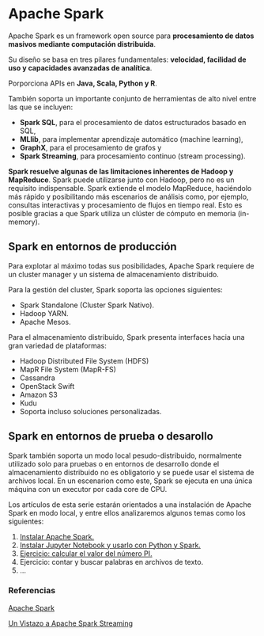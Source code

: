 # Apache Spark

Apache Spark es un framework open source para **procesamiento de datos masivos mediante computación distribuida**.

Su diseño se basa en tres pilares fundamentales: **velocidad, facilidad de uso y capacidades avanzadas de analítica**.

Porporciona APIs en **Java, Scala, Python y R**.

También soporta un importante conjunto de herramientas de alto nivel entre las que se incluyen:
- **Spark SQL**, para el procesamiento de datos estructurados basado en SQL,
- **MLlib**, para implementar aprendizaje automático (machine learning), 
- **GraphX**, para el procesamiento de grafos y
- **Spark Streaming**, para procesamiento continuo (stream processing).

**Spark resuelve algunas de las limitaciones inherentes de Hadoop y MapReduce**. Spark puede utilizarse junto con Hadoop, pero no es un requisito indispensable. Spark extiende el modelo MapReduce, haciéndolo más rápido y posibilitando más escenarios de análisis como, por ejemplo, consultas interactivas y procesamiento de flujos en tiempo real. Esto es posible gracias a que Spark utiliza un clúster de cómputo en memoria (in-memory).

## Spark en entornos de producción

Para explotar al máximo todas sus posibilidades, Apache Spark requiere de un cluster manager y un sistema de almacenamiento distribuido.

Para la gestión del cluster, Spark soporta las opciones siguientes:
- Spark Standalone (Cluster Spark Nativo).
- Hadoop YARN.
- Apache Mesos.

Para el almacenamiento distribuido, Spark presenta interfaces hacia una gran variedad de plataformas:
- Hadoop Distributed File System (HDFS)
- MapR File System (MapR-FS)
- Cassandra
- OpenStack Swift
- Amazon S3
- Kudu
- Soporta incluso soluciones personalizadas.

## Spark en entornos de prueba o desarollo

Spark también soporta un modo local pesudo-distribuido, normalmente utilizado solo para pruebas o en entornos de desarrollo donde el almacenamiento distribuido no es obligatorio y se puede usar el sistema de archivos local. En un escenarion como este, Spark se ejecuta en una única máquina con un executor por cada core de CPU.

Los artículos de esta serie estarán orientados a una instalación de Apache Spark en modo local, y entre ellos analizaremos algunos temas como los siguientes:

1. [Instalar Apache Spark.](https://github.com/garcilanga/Apache-Spark/blob/master/Instalar%20Apache%20Spark.md)
2. [Instalar Jupyter Notebook y usarlo con Python y Spark.](https://github.com/garcilanga/Apache-Spark/blob/master/Instalar%20Jupyter%20Notebook%20y%20usarlo%20con%20Python%20y%20Spark.md)
3. [Ejercicio: calcular el valor del número PI.](https://github.com/garcilanga/Apache-Spark/blob/master/Ejercicio_calcular_pi.ipynb)
4. Ejercicio: contar y buscar palabras en archivos de texto. 
5. ...

### Referencias

[Apache Spark](https://es.wikipedia.org/wiki/Apache_Spark)

[Un Vistazo a Apache Spark Streaming](https://sg.com.mx/revista/50/un-vistazo-apache-spark-streaming)
